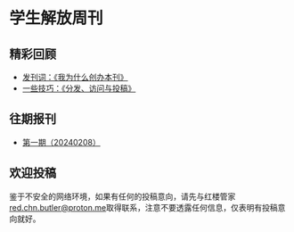 # 学生解放周刊

## 精彩回顾

- [发刊词：《我为什么创办本刊》](./archives/20240208/20240208.md#我为什么创办本刊)
- [一些技巧：《分发、访问与投稿》](./archives/20240208/20240208.md#分发、访问与投稿)

## 往期报刊

- [第一期（20240208）](./archives/20240208/20240208.md)

## 欢迎投稿

鉴于不安全的网络环境，如果有任何的投稿意向，请先与红楼管家[red.chn.butler@proton.me](red.chn.butler@proton.me)取得联系，注意不要透露任何信息，仅表明有投稿意向就好。
